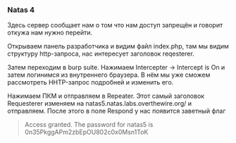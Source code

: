 ### Natas 4

Здесь сервер сообщает нам о том что нам доступ запрещён и говорит откужа нам нужно перейти.

Открываем панель разработчика и видим файл index.php, там мы видим структуру http-запроса, нас интересует заголовок reqesterer. 

Затем переходим в burp suite. Нажимаем Intercepter -> Intercept is On и затем логинимся из внутреннего браузера. В нём мы уже сможем рассмотреть HHTP-запрос подробней и изменить его. 

Нажимаем ПКМ и отправляем в Repeater. Этот самый заголовок Requesterer изменяем на natas5.natas.labs.overthewire.org/ и отправляем. После этого в поле Respond у нас появится заветный флаг

> Access granted. The password for natas5 is 0n35PkggAPm2zbEpOU802c0x0Msn1ToK